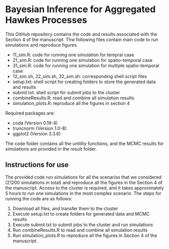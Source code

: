Bayesian Inference for Aggregated Hawkes Processes
================

This GitHub repository contains the code and results associated with the Section 4 of the manuscript. Thw following files contain main code to run simulations and reproduce figures.


* 11_sim.R: code for running one simulation for tempral case
* 21_sim.R: code for running one simulation for spatio-temporal case
* 31_sim.R: code for running one simulation for multiple spatio-temporal case
* 12_sim.sh, 22_sim.sh, 32_sim.sh: corresponding shell script files
* setup.txt: shell script for creating folders to store the generated data and results
* submit.txt: shell script for submit jobs to the cluster
* combineResults.R: read and combine all simulation results
* simulation_plots.R: reproduce all the figures in section 4

Required packages are:

* coda (Version 0.19-4)
* truncnorm (Version 1.0-8)
* ggplot2 (Version 3.3.6)


The code folder contains all the untility functions, and the MCMC results for simulations are provided in the result folder.


## Instructions for use

The provided code run simulations for all the scenarios that we considered (21200 simulations in total) and reproduce all the figures in the Section 4 of the manuscript.
Access to the cluster is required, and it takes approximately 5 hours to run one simulations in the most complex scenario. The steps for running the code are as follows:

1.  Download all files, and transfer them to the cluster
2.  Execute setup.txt to create folders for generated data and MCMC results
3.  Execute submit.txt to submit jobs to the cluster and run simulations
4.  Run combineResults.R to read and combine all simulation results
5.  Run simulation_plots.R to reproduce all the figures in Section 4 of the manuscript.

